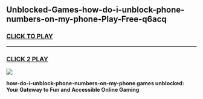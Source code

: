 
## Unblocked-Games-how-do-i-unblock-phone-numbers-on-my-phone-Play-Free-q6acq
<h3>
<a href="https://premium76.site?title=how-do-i-unblock-phone-numbers-on-my-phone&ref=18A1">CLICK TO PLAY</a></h3>
<hr>

<h3>
<a href="https://premium76.site?title=how-do-i-unblock-phone-numbers-on-my-phone&ref=18A1">CLICK 2 PLAY</a>
  
</h3>

<a href="https://premium76.site?title=how-do-i-unblock-phone-numbers-on-my-phone&ref=18A1"><img src="https://clearcache.store/games.png"></a>


**how-do-i-unblock-phone-numbers-on-my-phone games unblocked: Your Gateway to Fun and Accessible Online Gaming**
